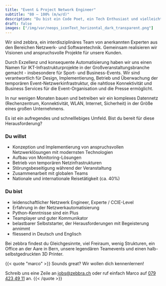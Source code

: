 ```yaml
---
title: "Event & Project Network Engineer"
subtitle: "80 – 100% (m/w/d)"
description: "Du bist ein Code Poet, ein Tech Enthusiast und vielleicht sogar Entrepreneur mit einer make-things-happen Haltung?"
draft: false
images: ["/img/var/neops_iconText_horizontal_dark_transparent.png"]
---
```


Wir sind zebbra, ein interdisziplinäres Team von anerkannten Experten aus den Bereichen Netzwerk- und Softwaretechnik. Gemeinsam realisieren wir Visionen und anspruchsvolle Projekte für unsere Kunden.

<!--more-->

Durch Exzellenz und konsequente Automatisierung haben wir uns einen Namen für IKT-Infrastrukturprojekte in der Großveranstaltungsbranche gemacht - insbesondere für Sport- und Business-Events. Wir sind verantwortlich für Design, Implementierung, Betrieb und Überwachung der temporären Event-Netzwerkinfrastruktur, die nahtlose Konnektivität und Business Services für die Event-Organisation und die Presse ermöglicht.

In nur wenigen Monaten bauen und betreiben wir ein komplexes Datennetz (Rechenzentrum, Konnektivität, WLAN, Internet, Sicherheit) in der Größe eines großen Unternehmens.

Es ist ein aufregendes und schnelllebiges Umfeld. Bist du bereit für diese Herausforderung?



### Du willst

*	Konzeption und Implementierung von anspruchsvollen Netzwerklösungen mit modernsten Technologien
* Aufbau von Monitoring-Lösungen
* Betrieb von temporären Netzinfrastrukturen
* Störungsbeseitigung während der Veranstaltung
* Zusammenarbeit mit globalen Teams
* Nationale und internationale Reisetätigkeit (ca. 40%)


### Du bist

* leidenschaftlicher Netzwerk Engineer, Experte / CCIE-Level
* Erfahrung in der Netzwerkautomatisierung
* Python-Kenntnisse sind ein Plus
* Teamplayer und guter Kommunikator
* belastbarer Selbststarter, der Herausforderungen mit Begeisterung annimmt
* fliessend in Deutsch und Englisch


Bei zebbra findest du Gleichgesinnte, viel Freiraum, wenig Strukturen, ein Office an der Aare in Bern, unsere legendären Teamevents und einen halb-selbstgedruckten 3D Printer.

{{< quote "marco" >}}
  Sounds great? Wir wollen dich kennenlernen!

  Schreib uns eine Zeile an <a href="mailto:jobs@zebbra.ch">jobs@zebbra.ch</a> oder ruf einfach Marco auf [079 423 49 11](tel:+41794234911) an.
{{< /quote >}}
